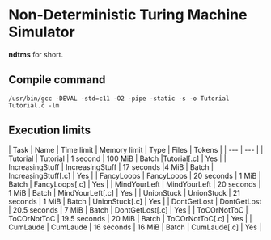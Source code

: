 # Non-Deterministic Turing Machine Simulator

**ndtms** for short.

## Compile command

    /usr/bin/gcc -DEVAL -std=c11 -O2 -pipe -static -s -o Tutorial Tutorial.c -lm

## Execution limits

| Task | Name | Time limit | Memory limit | Type | Files | Tokens |
| --- | --- |
| Tutorial | Tutorial | 1 second | 100 MiB | Batch |Tutorial[.c] | Yes |
| IncreasingStuff | IncreasingStuff | 17 seconds |4 MiB | Batch | IncreasingStuff[.c] | Yes |
| FancyLoops | FancyLoops | 20 seconds | 1 MiB | Batch | FancyLoops[.c] | Yes |
| MindYourLeft | MindYourLeft | 20 seconds | 1 MiB | Batch | MindYourLeft[.c] | Yes |
| UnionStuck | UnionStuck | 21 seconds | 1 MiB | Batch | UnionStuck[.c] | Yes |
| DontGetLost | DontGetLost | 20.5 seconds | 7 MiB | Batch | DontGetLost[.c] | Yes |
| ToCOrNotToC | ToCOrNotToC | 19.5 seconds | 20 MiB | Batch | ToCOrNotToC[.c] | Yes |
| CumLaude | CumLaude | 16 seconds | 16 MiB | Batch | CumLaude[.c] | Yes |
